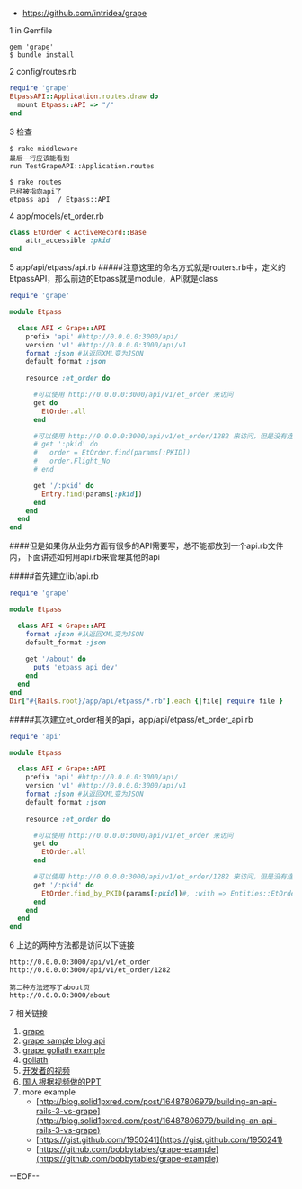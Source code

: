 - https://github.com/intridea/grape

1 in Gemfile

	gem 'grape'
	$ bundle install

2 config/routes.rb
```ruby
require 'grape'
EtpassAPI::Application.routes.draw do
  mount Etpass::API => "/"
end
```

3 检查

	$ rake middleware 
	最后一行应该能看到
	run TestGrapeAPI::Application.routes
	
	$ rake routes
	已经被指向api了
	etpass_api  / Etpass::API

4 app/models/et_order.rb
```ruby
class EtOrder < ActiveRecord::Base
	attr_accessible :pkid
end
```

5 app/api/etpass/api.rb
#####注意这里的命名方式就是routers.rb中，定义的EtpassAPI，那么前边的Etpass就是module，API就是class

```ruby
require 'grape'

module Etpass

  class API < Grape::API
    prefix 'api' #http://0.0.0.0:3000/api/
    version 'v1' #http://0.0.0.0:3000/api/v1
    format :json #从返回XML变为JSON
    default_format :json
    
    resource :et_order do

      #可以使用 http://0.0.0.0:3000/api/v1/et_order 来访问
      get do
        EtOrder.all
      end

      #可以使用 http://0.0.0.0:3000/api/v1/et_order/1282 来访问，但是没有连接数据库无法实现，需要链接数据库来测试
      # get ':pkid' do
      #   order = EtOrder.find(params[:PKID])
      #   order.Flight_No
      # end

      get '/:pkid' do
        Entry.find(params[:pkid])
      end
    end
  end
end
```


####但是如果你从业务方面有很多的API需要写，总不能都放到一个api.rb文件内，下面讲述如何用api.rb来管理其他的api

#####首先建立lib/api.rb
```ruby
require 'grape'

module Etpass

  class API < Grape::API
    format :json #从返回XML变为JSON
    default_format :json
    
    get '/about' do
      puts 'etpass api dev'
    end
  end
end
Dir["#{Rails.root}/app/api/etpass/*.rb"].each {|file| require file }
```

#####其次建立et_order相关的api，app/api/etpass/et_order_api.rb
```ruby
require 'api'

module Etpass

  class API < Grape::API
    prefix 'api' #http://0.0.0.0:3000/api/
    version 'v1' #http://0.0.0.0:3000/api/v1
    format :json #从返回XML变为JSON
    default_format :json
    
    resource :et_order do

      #可以使用 http://0.0.0.0:3000/api/v1/et_order 来访问
      get do
        EtOrder.all
      end

      #可以使用 http://0.0.0.0:3000/api/v1/et_order/1282 来访问，但是没有连接数据库无法实现，需要链接数据库来测试
      get '/:pkid' do
        EtOrder.find_by_PKID(params[:pkid])#, :with => Entities::EtOrder
      end
    end
  end
end
```

6 上边的两种方法都是访问以下链接

	http://0.0.0.0:3000/api/v1/et_order
	http://0.0.0.0:3000/api/v1/et_order/1282

	第二种方法还写了about页
	http://0.0.0.0:3000/about
	
7 相关链接 

1. [grape](https://github.com/intridea/grape)
2. [grape sample blog api](https://github.com/bloudraak/grape-sample-blog-api)
3. [grape goliath example](https://github.com/djones/grape-goliath-example)
4. [goliath](https://github.com/postrank-labs/goliath)
5. [开发者的视频](http://confreaks.com/videos/475-rubyconf2010-the-grapes-of-rapid)
6. [国人根据视频做的PPT](http://www.slideshare.net/yorzi/rapid-rubyapiongrape-8674582#btnNext)
7. more example
	* [http://blog.solid1pxred.com/post/16487806979/building-an-api-rails-3-vs-grape](http://blog.solid1pxred.com/post/16487806979/building-an-api-rails-3-vs-grape)
	* [https://gist.github.com/1950241](https://gist.github.com/1950241)
	* [https://github.com/bobbytables/grape-example](https://github.com/bobbytables/grape-example)
	
--EOF--